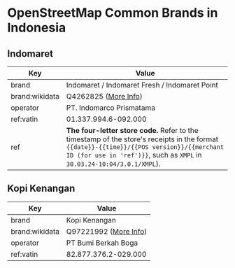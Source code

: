 # OpenStreetMap Common Brands in Indonesia

## Indomaret
| Key | Value |
|---|---|
| brand | Indomaret / Indomaret Fresh / Indomaret Point |
| brand:wikidata | Q4262825 ([More Info](https://www.wikidata.org/wiki/Q4262825)) |
| operator | PT. Indomarco Prismatama |
| ref:vatin | 01.337.994.6-092.000 |
| ref | **The four-letter store code.** Refer to the timestamp of the store's receipts in the format `{{date}}-{{time}}/{{POS version}}/{{merchant ID (for use in 'ref')}}`, such as `XMPL` in `30.03.24-10:04/3.0.1/XMPL`). |

## Kopi Kenangan
| Key | Value |
|---|---|
| brand | Kopi Kenangan |
| brand:wikidata | Q97221992 ([More Info](https://www.wikidata.org/wiki/Q97221992)) |
| operator | PT Bumi Berkah Boga |
| ref:vatin | 82.877.376.2-029.000 |
